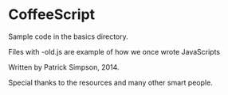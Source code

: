 CoffeeScript
===============

Sample code in the basics directory.

Files with -old.js are example of how we once wrote JavaScripts

Written by Patrick Simpson, 2014. 

Special thanks to the resources and many other smart people.

